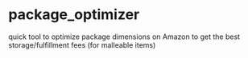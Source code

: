 # package_optimizer
quick tool to optimize package dimensions on Amazon to get the best storage/fulfillment fees (for malleable items)
